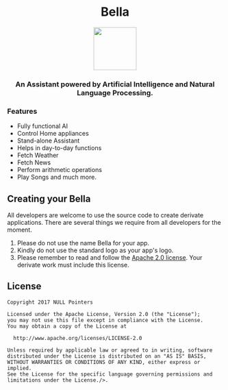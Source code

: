 <h1 align="center">Bella</h1>

<p align="center"><img src="https://github.com/ujwalp15/Bella/blob/test/app/src/main/ic_launcher1-web.png" width="100" height="100"></p>

<h3 align="center">An Assistant powered by Artificial Intelligence and Natural Language Processing.</h3>

### Features
* Fully functional AI
* Control Home appliances
* Stand-alone Assistant
* Helps in day-to-day functions
* Fetch Weather
* Fetch News
* Perform arithmetic operations
* Play Songs
  and much more.

## Creating your Bella
All developers are welcome to use the source code to create derivate applications. There are several things we require from all developers for the moment.

1. Please do not use the name Bella for your app.
2. Kindly do not use the standard logo as your app's logo.
3. Please remember to read and follow the [Apache 2.0 license](https://github.com/Bella-Assistant/Bella-Android/blob/master/LICENSE). Your derivate work must include this license.

## License

    Copyright 2017 NULL Pointers

    Licensed under the Apache License, Version 2.0 (the "License");
    you may not use this file except in compliance with the License.
    You may obtain a copy of the License at

      http://www.apache.org/licenses/LICENSE-2.0

    Unless required by applicable law or agreed to in writing, software
    distributed under the License is distributed on an "AS IS" BASIS,
    WITHOUT WARRANTIES OR CONDITIONS OF ANY KIND, either express or implied.
    See the License for the specific language governing permissions and
    limitations under the License./>.
